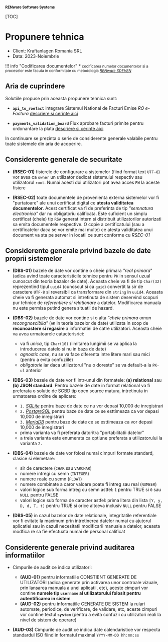 <small>**RENware Software Systems**</small>

[TOC]

# Propunere tehnica

* Client: Kraftanlagen Romania SRL
* Data: 2023-Noiembrie

!!! info "Codificarea documentelor"
    * <small markdown="1">codificarea numelor documentelor si a proceselor este facuta in conformitate cu metodologia *[RENware SDEVEN](http://sdeven.renware.eu)*</small>





## Aria de cuprindere

Solutiile propuse prin aceasta propunere tehnica sunt:

* **`api_to_roefact`** integrare Sistemul National de Facturi Emise *RO e-Factura* [descriere si cerinte aici](./110-SRE-api_to_roefact_req.uirements.md)

* **`payments_validation_board`** Flux aprobare facturi primite pentru ordonantare la plata [descriere si cerinte aici](./110-SRE-payments_validation_board_req.uirements.md)


In continuare se prezinta o serie de considerente generale valabile pentru toate sistemele din aria de acoperire.







## Considerente generale de securitate

* **(RSEC-01)** fisierele de configurare a sistemelor (fiind format text `UTF-8`) vor avea ca `owner` un utilizator dedicat sistemului respectiv sau utilizatorul `root`. Numai acesti doi utilizatori pot avea acces `RW` la aceste fisiere

* **(RSEC-02)** toate documentele de provenienta externa sistemelor vor fi "purtatoare" ale unui certificat digital ce **atesta validitatea documentelor**. Acest certificat va fi de preferinta de tip *"semnatura electronica"* dar nu obligatoriu calificata. Este suficient un simplu certificat (cheie) tip `RSA` generat intern si distribuit utilizatorilor autorizati sa emita documentele respective. O copie a certificatului (sau a certificatelor daca se vor emite mai multe) ce atesta validitatea unui document va sta pe server in locatii ce sunt conforme cu *RSEC-01*






## Considerente generale privind bazele de date proprii sistemelor

* **(DBS-01)** bazele de date vor contine o cheie primara *"real primara*" (adica avind toate caracteristicile tehnice pentru `PK` in sensul uzual cunoscut din teoria bazalor de date). Aceasta cheie va fi de tip `Char(32)` reprezentind tipul `uuid4` (cunoscut si ca `guid`) convertit la sir de caractere `UTF-8` si reversibil ca transformare din `string` in `uuid4`. Aceasta cheie va fi generata automat si intretinuta de sistem deservind scopuri pur tehnice de *referentiere si relationare* a datelor. Modificarea manuala nu este permisa putind genera situatii de hazard.

* **(DBS-02)** bazele de date vor contine si o alta *"cheie primara uman recongnoscibila"* (`AK` in teoria bazelor de date) utilizata in scop de **recunoastere si regasire** a informatiei de catre utilizatori. Aceasta cheie va avea urmatoarele catacterisrici:
    * va fi _unica_, tip `Char(10)` (limitarea lungimii se va aplica la introducerea datelo si nu in baza de date)
    * _agnostic case_, nu se va face diferenta intre litere mari sau mici (pentru a evita confuziile)
    * _obligatorie_ iar daca utilizatorul "nu o doreste" se va default-a la `PK-ul` anterior

* **(DBS-03)** bazele de date vor fi intr-unul din formatele: **(a) relational** sau **(b) JSON standard**. Pentru bazele de date in format relational va fi preferata o solutie de SGBD tip open source matura,   intretinuta in urmatoarea ordine de aplicare:
    * `1.` _[SQLite](https://www.sqlite.org/index.html)_ pentru baze de date ce nu vor depasi 10,000 de inregistrari
    * `2.` _[PostgreSQL](https://www.postgresql.org/)_ pentru baze de date ce se esttimeaza ca vor depasi 10,000 de inregistrari
    * `3.` _[MariaDB](https://mariadb.org/)_ pentru baze de date ce se esttimeaza ca vor depasi 10,000 de inregistrari
    * prima varianta va fi preferata datoritra "portabilitatii datelor"
    * a treia varianta este enumerata ca optiune preferata a utilizatorului la varianta `2.`

* **(DBS-04)** bazele de date vor folosi numai cimpuri formate standard, clasice si elemetare:
    * sir de carectere (`CHAR` sau `VARCHAR`)
    * numere intregi cu semn (`INTEGER`)
    * numere reale cu semn (`FLOAT`)
    * numere combinate a caror valoare poate fi intreg sau real (`NUMBER`)
    * valori logice sub forma intreg cu semn astfel: `1` pentru TRUE si `0` sau `NULL` pentru FALSE
    * valori logice sub forma de caracter astfel: prima litera din lista `[Y, y, D, d, T, t]` pentru TRUE si orice altceva inclusiv `NULL` pentru FALSE

* **(DBS-05)** in cazul bazelor de date relationale, integritatile referentiale vor fi evitate la maximum prin intretinerea datelor numai cu ajutorul aplicatiei sau in cazull necesitatii modificarii manuale a datelor, aceasta modfica re sa fie efectuata numai de personal calificat






## Considerente generale privind auditarea informatiilor

* Cimpurile de audit ce indica utilizatori:
    * **(AUD-01)** pentru informatiile CONSTIENT GENERATE DE UTILIZATORI (adica generate prin activarea unor controale vizuale, prin lansarea manuala a unei aplicatii, etc), aceste cimpuri vor contine **numele tip `username` al utilizatorului folosit pentru autentificarea in sistem**
    * **(AUD-02)** pentru informatiile GENERATE DE SISTEM la rulari automate, periodice, de verificare, de validare, etc, aceste cimpuri vor contine textul **`system`** (pentru a evita confuzii cu utilizatori reali la nivel de sistem de operare)

* **(AUD-03)** Cimpurile de audit ce indica date calendaristice vor respecta standardul ISO fiind in formatul maximal `YYYY-MM-DD hh:mm:ss`











